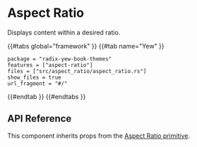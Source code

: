 # Aspect Ratio

Displays content within a desired ratio.

{{#tabs global="framework" }}
{{#tab name="Yew" }}

```toml,trunk
package = "radix-yew-book-themes"
features = ["aspect-ratio"]
files = ["src/aspect_ratio/aspect_ratio.rs"]
show_files = true
url_fragment = "#/"
```

{{#endtab }}
{{#endtabs }}

## API Reference

This component inherits props from the [Aspect Ratio primitive](../../primitives/components/aspect-ratio.md).
